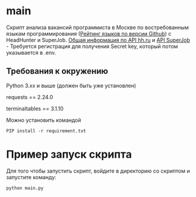 # main
Скрипт анализа вакансий программиста в Москве по востребованным языкам программирования ([Рейтинг языков по версии Github](https://habr.com/ru/post/310262/)) с HeadHunter и SuperJob.
[Общая информация по API hh.ru](https://github.com/hhru/api/blob/master/docs/general.md)  и   [API SuperJob](https://api.superjob.ru/) - Требуется регистрация для получения Secret key, который потом указывается в .env.


## Требования к окружению

Python 3.xx и выше (должен быть уже установлен)

requests == 2.24.0

terminaltables == 3.1.10


Можно установить командой  
``` 
PIP install -r requirement.txt
```

# Пример запуск скрипта
Для того чтобы запустить скрипт, войдите в директорию со скриптом и запустите команду:
```
python main.py
```
